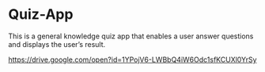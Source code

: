 # Quiz-App
This is a general knowledge quiz app that enables a user answer questions and displays the user’s result.

https://drive.google.com/open?id=1YPojV6-LWBbQ4iW6Odc1sfKCUXl0YrSy
